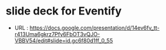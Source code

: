 # slide deck for Eventify

- URL : https://docs.google.com/presentation/d/14ev6fv_tt-r413Uma6gkrz7Pfy6FbOT3vQJO-VBBV54/edit#slide=id.gc6f80d1ff_0_55
